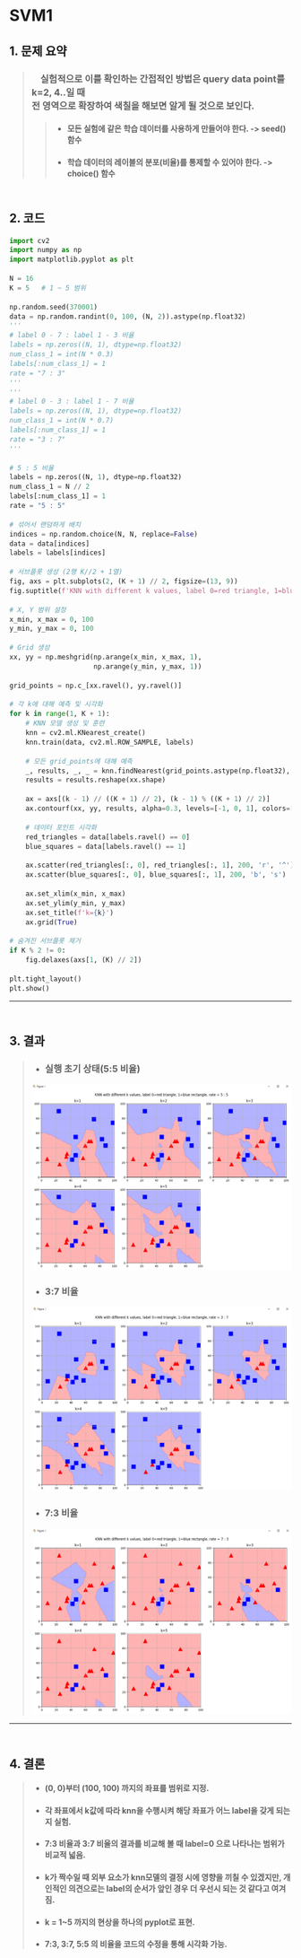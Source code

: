 # SVM1
## 1. 문제 요약
> ### &nbsp;&nbsp;&nbsp;&nbsp;실험적으로 이를 확인하는 간접적인 방법은 query data point를 k=2, 4..일 때<br/>전 영역으로 확장하여 색칠을 해보면 알게 될 것으로 보인다.
>  
> > + #### 모든 실험에 같은 학습 데이터를 사용하게 만들어야 한다. -> seed() 함수
> > + #### 학습 데이터의 레이블의 분포(비율)를 통제할 수 있어야 한다. -> choice() 함수


## <br/> 2. 코드
```python
import cv2
import numpy as np
import matplotlib.pyplot as plt

N = 16
K = 5   # 1 ~ 5 범위

np.random.seed(370001)
data = np.random.randint(0, 100, (N, 2)).astype(np.float32)
'''
# label 0 - 7 : label 1 - 3 비율
labels = np.zeros((N, 1), dtype=np.float32)
num_class_1 = int(N * 0.3)
labels[:num_class_1] = 1
rate = "7 : 3"
'''
'''
# label 0 - 3 : label 1 - 7 비율
labels = np.zeros((N, 1), dtype=np.float32)
num_class_1 = int(N * 0.7)
labels[:num_class_1] = 1
rate = "3 : 7"
'''

# 5 : 5 비율
labels = np.zeros((N, 1), dtype=np.float32)
num_class_1 = N // 2
labels[:num_class_1] = 1
rate = "5 : 5"

# 섞어서 랜덤하게 배치
indices = np.random.choice(N, N, replace=False)
data = data[indices]
labels = labels[indices]

# 서브플롯 생성 (2행 K//2 + 1열)
fig, axs = plt.subplots(2, (K + 1) // 2, figsize=(13, 9))
fig.suptitle(f'KNN with different k values, label 0=red triangle, 1=blue rectangle, rate = {rate}')

# X, Y 범위 설정
x_min, x_max = 0, 100
y_min, y_max = 0, 100

# Grid 생성
xx, yy = np.meshgrid(np.arange(x_min, x_max, 1),
                     np.arange(y_min, y_max, 1))

grid_points = np.c_[xx.ravel(), yy.ravel()]

# 각 k에 대해 예측 및 시각화
for k in range(1, K + 1):
    # KNN 모델 생성 및 훈련
    knn = cv2.ml.KNearest_create()
    knn.train(data, cv2.ml.ROW_SAMPLE, labels)

    # 모든 grid_points에 대해 예측
    _, results, _, _ = knn.findNearest(grid_points.astype(np.float32), k)
    results = results.reshape(xx.shape)

    ax = axs[(k - 1) // ((K + 1) // 2), (k - 1) % ((K + 1) // 2)]
    ax.contourf(xx, yy, results, alpha=0.3, levels=[-1, 0, 1], colors=['red', 'blue'])

    # 데이터 포인트 시각화
    red_triangles = data[labels.ravel() == 0]
    blue_squares = data[labels.ravel() == 1]

    ax.scatter(red_triangles[:, 0], red_triangles[:, 1], 200, 'r', '^')
    ax.scatter(blue_squares[:, 0], blue_squares[:, 1], 200, 'b', 's')

    ax.set_xlim(x_min, x_max)
    ax.set_ylim(y_min, y_max)
    ax.set_title(f'k={k}')
    ax.grid(True)

# 숨겨진 서브플롯 제거
if K % 2 != 0:
    fig.delaxes(axs[1, (K) // 2])

plt.tight_layout()
plt.show()
```
- - -
## <br/> 3. 결과
> + ### 실행 초기 상태(5:5 비율)
> ![5:5 plot](./Images/5대5.PNG)
> + ### 3:7 비율
> ![3:7 plot](./Images/3대7.PNG)
> + ### 7:3 비율
> ![7:3 plot](./Images/7대3.PNG)
- - -
## <br/> 4. 결론
> + #### (0, 0)부터 (100, 100) 까지의 좌표를 범위로 지정. 
> + #### 각 좌표에서 k값에 따라 knn을 수행시켜 해당 좌표가 어느 label을 갖게 되는지 실험.
> + #### 7:3 비율과 3:7 비율의 결과를 비교해 볼 때 label=0 으로 나타나는 범위가 비교적 넓음.
> + #### k가 짝수일 때 외부 요소가 knn모델의 결정 시에 영향을 끼칠 수 있겠지만, 개인적인 의견으로는 label의 순서가 앞인 경우 더 우선시 되는 것 같다고 여겨짐. 
> + #### k = 1~5 까지의 현상을 하나의 pyplot로 표현.
> + #### 7:3, 3:7, 5:5 의 비율을 코드의 수정을 통해 시각화 가능.
